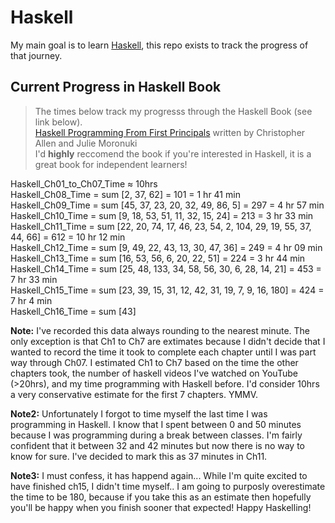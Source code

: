 # Haskell

My main goal is to learn [Haskell](https://www.haskell.org/), this repo exists to track the progress of that journey.

## Current Progress in Haskell Book

> The times below track my progresss through the Haskell Book (see link below).  
> [Haskell Programming From First Principals](http://haskellbook.com/) written by Christopher Allen and Julie Moronuki  
> I'd **highly** reccomend the book if you're interested in Haskell, it is a great book for independent learners!  

Haskell_Ch01_to_Ch07_Time ≈ 10hrs  
Haskell_Ch08_Time = sum [2, 37, 62] = 101 = 1 hr 41 min  
Haskell_Ch09_Time = sum [45, 37, 23, 20, 32, 49, 86, 5] = 297 = 4 hr 57 min  
Haskell_Ch10_Time = sum [9, 18, 53, 51, 11, 32, 15, 24] = 213 = 3 hr 33 min  
Haskell_Ch11_Time = sum [22, 20, 74, 17, 46, 23, 54, 2, 104, 29, 19, 55, 37, 44, 66] = 612 = 10 hr 12 min  
Haskell_Ch12_Time = sum [9, 49, 22, 43, 13, 30, 47, 36] = 249 = 4 hr 09 min  
Haskell_Ch13_Time = sum [16, 53, 56, 6, 20, 22, 51] = 224 = 3 hr 44 min  
Haskell_Ch14_Time = sum [25, 48, 133, 34, 58, 56, 30, 6, 28, 14, 21] = 453 = 7 hr 33 min  
Haskell_Ch15_Time = sum [23, 39, 15, 31, 12, 42, 31, 19, 7, 9, 16, 180] = 424 = 7 hr 4 min  
Haskell_Ch16_Time = sum [43]  

**Note:** I've recorded this data always rounding to the nearest minute. The only exception is that Ch1 to Ch7 are extimates because I didn't decide that I wanted to record the time it took to complete each chapter until I was part way through Ch07. I estimated Ch1 to Ch7 based on the time the other chapters took, the number of haskell videos I've watched on YouTube (>20hrs), and my time programming with Haskell before. I'd consider 10hrs a very conservative estimate for the first 7 chapters. YMMV.

**Note2:** Unfortunately I forgot to time myself the last time I was programming in Haskell. I know that I spent between 0 and 50 minutes because I was programming during a break between classes. I'm fairly confident that it between 32 and 42 minutes but now there is no way to know for sure. I've decided to mark this as 37 minutes in Ch11.

**Note3:** I must confess, it has happend again... While I'm quite excited to have finished ch15, I didn't time myself.. I am going to purposly overestimate the time to be 180, because if you take this as an estimate then hopefully you'll be happy when you finish sooner that expected! Happy Haskelling!
